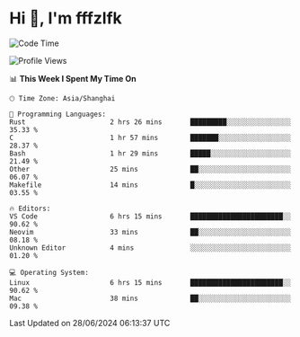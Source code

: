 # Hi 👋, I'm fffzlfk

<!--START_SECTION:waka-->
![Code Time](http://img.shields.io/badge/Code%20Time-711%20hrs%2047%20mins-blue)

![Profile Views](http://img.shields.io/badge/Profile%20Views-0-blue)

📊 **This Week I Spent My Time On** 

```text
🕑︎ Time Zone: Asia/Shanghai

💬 Programming Languages: 
Rust                     2 hrs 26 mins       █████████░░░░░░░░░░░░░░░░   35.33 % 
C                        1 hr 57 mins        ███████░░░░░░░░░░░░░░░░░░   28.37 % 
Bash                     1 hr 29 mins        █████░░░░░░░░░░░░░░░░░░░░   21.49 % 
Other                    25 mins             ██░░░░░░░░░░░░░░░░░░░░░░░   06.07 % 
Makefile                 14 mins             █░░░░░░░░░░░░░░░░░░░░░░░░   03.55 % 

🔥 Editors: 
VS Code                  6 hrs 15 mins       ███████████████████████░░   90.62 % 
Neovim                   33 mins             ██░░░░░░░░░░░░░░░░░░░░░░░   08.18 % 
Unknown Editor           4 mins              ░░░░░░░░░░░░░░░░░░░░░░░░░   01.20 % 

💻 Operating System: 
Linux                    6 hrs 15 mins       ███████████████████████░░   90.62 % 
Mac                      38 mins             ██░░░░░░░░░░░░░░░░░░░░░░░   09.38 % 
```


 Last Updated on 28/06/2024 06:13:37 UTC
<!--END_SECTION:waka-->
